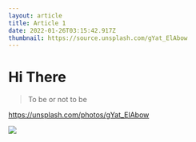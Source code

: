 ```yaml
---
layout: article
title: Article 1
date: 2022-01-26T03:15:42.917Z
thumbnail: https://source.unsplash.com/gYat_ElAbow
---
```

# Hi There

> To be or not to be



<https://unsplash.com/photos/gYat_ElAbow>

![](https://source.unsplash.com/QKB8GxlBnOM)

[](https://unsplash.com/photos/gYat_ElAbow)